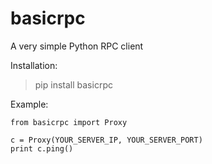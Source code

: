 # basicrpc
A very simple Python RPC client

Installation:
> pip install basicrpc

Example:
```
from basicrpc import Proxy

c = Proxy(YOUR_SERVER_IP, YOUR_SERVER_PORT)
print c.ping()
``` 
